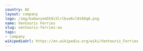 ```yaml
---
country: AU
layout: company
logo: /img/ko6wnzem5h9i5lrlbve6cl0t68q8.png
name: Ventouris Ferries
slug: ventouris-ferries-au
tags:
- company
wikipediaUrl: https://en.wikipedia.org/wiki/Ventouris_Ferries
---
```

